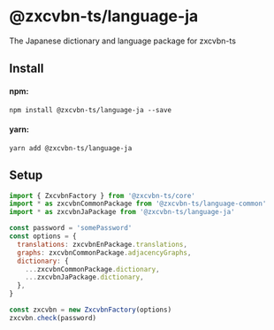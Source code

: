 # @zxcvbn-ts/language-ja

The Japanese dictionary and language package for zxcvbn-ts

## Install

#### npm:

`npm install @zxcvbn-ts/language-ja --save`

#### yarn:

`yarn add @zxcvbn-ts/language-ja`

## Setup

```js
import { ZxcvbnFactory } from '@zxcvbn-ts/core'
import * as zxcvbnCommonPackage from '@zxcvbn-ts/language-common'
import * as zxcvbnJaPackage from '@zxcvbn-ts/language-ja'

const password = 'somePassword'
const options = {
  translations: zxcvbnEnPackage.translations,
  graphs: zxcvbnCommonPackage.adjacencyGraphs,
  dictionary: {
    ...zxcvbnCommonPackage.dictionary,
    ...zxcvbnJaPackage.dictionary,
  },
}

const zxcvbn = new ZxcvbnFactory(options)
zxcvbn.check(password)
```
